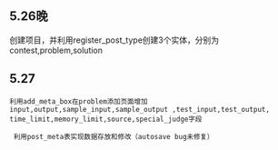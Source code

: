 ## 5.26晚 ##
创建项目，并利用register\_post\_type创建3个实体，分别为contest,problem,solution
## 5.27 ##
```
利用add_meta_box在problem添加页面增加input,output,sample_input,sample_output ,test_input,test_output,
time_limit,memory_limit,source,special_judge字段
```
```
 利用post_meta表实现数据存放和修改（autosave bug未修复）
```